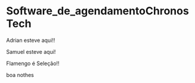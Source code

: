 # Software_de_agendamentoChronosTech

Adrian esteve aqui!!

Samuel esteve aqui!

Flamengo é Seleção!!

boa nothes
